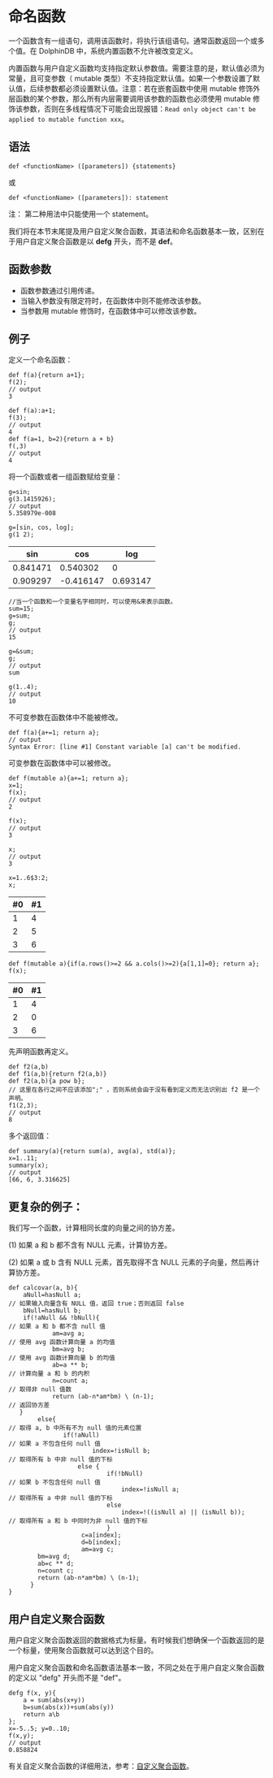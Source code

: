 # 命名函数

一个函数含有一组语句，调用该函数时，将执行该组语句。通常函数返回一个或多个值。在 DolphinDB 中，系统内置函数不允许被改变定义。

内置函数与用户自定义函数均支持指定默认参数值。需要注意的是，默认值必须为常量，且可变参数（ mutable
类型）不支持指定默认值。如果一个参数设置了默认值，后续参数都必须设置默认值。注意：若在嵌套函数中使用 mutable
修饰外层函数的某个参数，那么所有内层需要调用该参数的函数也必须使用 mutable 修饰该参数，否则在多线程情况下可能会出现报错：`Read only
object can't be applied to mutable function xxx`。

## 语法

`def <functionName> ([parameters])
{statements}`

或

`def <functionName> ([parameters]):
statement`

注： 第二种用法中只能使用一个 statement。

我们将在本节末尾提及用户自定义聚合函数，其语法和命名函数基本一致，区别在于用户自定义聚合函数是以 **defg** 开头，而不是 **def**。

## 函数参数

* 函数参数通过引用传递。
* 当输入参数没有限定符时，在函数体中则不能修改该参数。
* 当参数用 mutable 修饰时，在函数体中可以修改该参数。

## 例子

定义一个命名函数：

```
def f(a){return a+1};
f(2);
// output
3

def f(a):a+1;
f(3);
// output
4
def f(a=1, b=2){return a + b}
f(,3)
// output
4
```

将一个函数或者一组函数赋给变量：

```
g=sin;
g(3.1415926);
// output
5.358979e-008

g=[sin, cos, log];
g(1 2);
```

| sin | cos | log |
| --- | --- | --- |
| 0.841471 | 0.540302 | 0 |
| 0.909297 | -0.416147 | 0.693147 |

```
//当一个函数和一个变量名字相同时，可以使用&来表示函数。
sum=15;
g=sum;
g;
// output
15

g=&sum;
g;
// output
sum

g(1..4);
// output
10
```

不可变参数在函数体中不能被修改。

```
def f(a){a+=1; return a};
// output
Syntax Error: [line #1] Constant variable [a] can't be modified.
```

可变参数在函数体中可以被修改。

```
def f(mutable a){a+=1; return a};
x=1;
f(x);
// output
2

f(x);
// output
3

x;
// output
3

x=1..6$3:2;
x;
```

| #0 | #1 |
| --- | --- |
| 1 | 4 |
| 2 | 5 |
| 3 | 6 |

```
def f(mutable a){if(a.rows()>=2 && a.cols()>=2){a[1,1]=0}; return a};
f(x);
```

| #0 | #1 |
| --- | --- |
| 1 | 4 |
| 2 | 0 |
| 3 | 6 |

先声明函数再定义。

```
def f2(a,b)
def f1(a,b){return f2(a,b)}
def f2(a,b){a pow b};
// 这里在各行之间不应该添加";" ，否则系统会由于没有看到定义而无法识别出 f2 是一个声明。
f1(2,3);
// output
8
```

多个返回值：

```
def summary(a){return sum(a), avg(a), std(a)};
x=1..11;
summary(x);
// output
[66, 6, 3.316625]
```

## 更复杂的例子：

我们写一个函数，计算相同长度的向量之间的协方差。

(1) 如果 a 和 b 都不含有 NULL 元素，计算协方差。

(2) 如果 a 或 b 含有 NULL 元素，首先取得不含 NULL 元素的子向量，然后再计算协方差。

```
def calcovar(a, b){
    aNull=hasNull a;                                                 // 如果输入向量含有 NULL 值，返回 true；否则返回 false
    bNull=hasNull b;
    if(!aNull && !bNull){                                            // 如果 a 和 b 都不含 null 值
            am=avg a;                                                // 使用 avg 函数计算向量 a 的均值
            bm=avg b;                                                // 使用 avg 函数计算向量 b 的均值
            ab=a ** b;                                               // 计算向量 a 和 b 的内积
            n=count a;                                               // 取得非 null 值数
            return (ab-n*am*bm) \ (n-1);                             // 返回协方差
   }
        else{                                                         // 取得 a, b 中所有不为 null 值的元素位置
               if(!aNull)                                             // 如果 a 不包含任何 null 值
                       index=!isNull b;                               // 取得所有 b 中非 null 值的下标
                   else {
                           if(!bNull)                                  // 如果 b 不包含任何 null 值
                               index=!isNull a;                        // 取得所有 a 中非 null 值的下标
                           else
                               index=!((isNull a) || (isNull b));      // 取得所有 a 和 b 中同时为非 null 值的下标
                           }
                    c=a[index];
                    d=b[index];
                    am=avg c;
        bm=avg d;
        ab=c ** d;
        n=count c;
        return (ab-n*am*bm) \ (n-1);
      }
}
```

## 用户自定义聚合函数

用户自定义聚合函数返回的数据格式为标量。有时候我们想确保一个函数返回的是一个标量，使用聚合函数就可以达到这个目的。

用户自定义聚合函数和命名函数语法基本一致，不同之处在于用户自定义聚合函数的定义以 "defg" 开头而不是 "def"。

```
defg f(x, y){
    a = sum(abs(x+y))
    b=sum(abs(x))+sum(abs(y))
    return a\b
};
x=-5..5; y=0..10;
f(x,y);
// output
0.858824
```

有关自定义聚合函数的详细用法，参考：[自定义聚合函数](../tutorials/udaf.html)。

